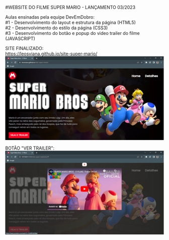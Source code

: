 #WEBSITE DO FILME SUPER MARIO - LANÇAMENTO 03/2023

Aulas ensinadas pela equipe DevEmDobro:<br>
#1 - Desenvolvimento do layout e estrutura da página (HTML5)<br>
#2 - Desenvolvimento do estilo da página (CSS3)<br>
#3 - Desenvolvimento do botão e popup do video trailer do filme (JAVASCRIPT)<br>

SITE FINALIZADO:<br>
https://leosviana.github.io/site-super-mario/
![image](https://github.com/leosviana/site-super-mario/blob/main/imagens/imagem-website-super-mario1.png)

BOTÃO "VER TRAILER":
![image](https://github.com/leosviana/site-super-mario/blob/main/imagens/imagem-website-super-mario2.png)
